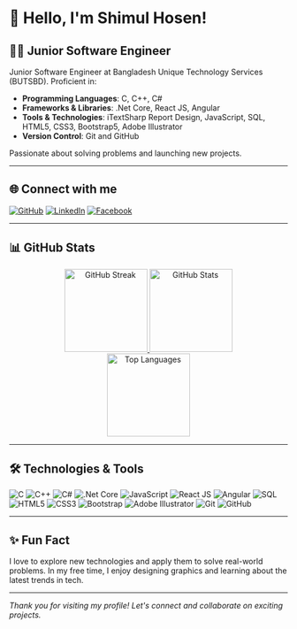 # 👋 Hello, I'm Shimul Hosen!

## 🧑‍💻 Junior Software Engineer

Junior Software Engineer at Bangladesh Unique Technology Services (BUTSBD). Proficient in:

- **Programming Languages**: C, C++, C#
- **Frameworks & Libraries**: .Net Core, React JS, Angular
- **Tools & Technologies**: iTextSharp Report Design, JavaScript, SQL, HTML5, CSS3, Bootstrap5, Adobe Illustrator
- **Version Control**: Git and GitHub

Passionate about solving problems and launching new projects.

---

## 🌐 Connect with me

[![GitHub](https://img.shields.io/badge/GitHub-100000?style=for-the-badge&logo=github&logoColor=white)](https://github.com/shimulhosen)
[![LinkedIn](https://img.shields.io/badge/LinkedIn-0077B5?style=for-the-badge&logo=linkedin&logoColor=white)](https://www.linkedin.com/in/shimulhosen)
[![Facebook](https://img.shields.io/badge/Facebook-1877F2?style=for-the-badge&logo=facebook&logoColor=white)](https://www.facebook.com/shimulhosen)

---

## 📊 GitHub Stats

<div align="center">
  <a href="https://github.com/shimulhosen">
    <img src="http://github-readme-streak-stats.herokuapp.com?user=shimulhosen&theme=radical&hide_border=true" alt="GitHub Streak" height="150" />
    <img src="https://github-readme-stats.vercel.app/api?username=shimulhosen&show_icons=true&theme=radical&hide_border=true&count_private=true" alt="GitHub Stats" height="150" />
  </a>
  <br />
  <a href="https://github.com/shimulhosen">
    <img src="https://github-readme-stats.vercel.app/api/top-langs/?username=shimulhosen&layout=compact&theme=radical&hide_border=true&count_private=true" alt="Top Languages" height="150" />
  </a>
</div>

---


## 🛠️ Technologies & Tools

![C](https://img.shields.io/badge/-C-A8B9CC?style=for-the-badge&logo=c&logoColor=white)
![C++](https://img.shields.io/badge/-C++-00599C?style=for-the-badge&logo=cplusplus&logoColor=white)
![C#](https://img.shields.io/badge/-C%23-239120?style=for-the-badge&logo=csharp&logoColor=white)
![.Net Core](https://img.shields.io/badge/-.Net_Core-512BD4?style=for-the-badge&logo=dotnet&logoColor=white)
![JavaScript](https://img.shields.io/badge/-JavaScript-F7DF1E?style=for-the-badge&logo=javascript&logoColor=black)
![React JS](https://img.shields.io/badge/-React_JS-61DAFB?style=for-the-badge&logo=react&logoColor=black)
![Angular](https://img.shields.io/badge/-Angular-DD0031?style=for-the-badge&logo=angular&logoColor=white)
![SQL](https://img.shields.io/badge/-SQL-4479A1?style=for-the-badge&logo=sql&logoColor=white)
![HTML5](https://img.shields.io/badge/-HTML5-E34F26?style=for-the-badge&logo=html5&logoColor=white)
![CSS3](https://img.shields.io/badge/-CSS3-1572B6?style=for-the-badge&logo=css3&logoColor=white)
![Bootstrap](https://img.shields.io/badge/-Bootstrap-563D7C?style=for-the-badge&logo=bootstrap&logoColor=white)
![Adobe Illustrator](https://img.shields.io/badge/-Adobe_Illustrator-FF9A00?style=for-the-badge&logo=adobeillustrator&logoColor=white)
![Git](https://img.shields.io/badge/-Git-F05032?style=for-the-badge&logo=git&logoColor=white)
![GitHub](https://img.shields.io/badge/-GitHub-181717?style=for-the-badge&logo=github&logoColor=white)

---

## ✨ Fun Fact

I love to explore new technologies and apply them to solve real-world problems. In my free time, I enjoy designing graphics and learning about the latest trends in tech.

---

_Thank you for visiting my profile! Let's connect and collaborate on exciting projects._
